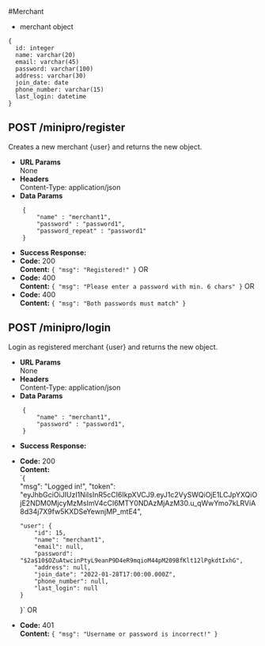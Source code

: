 #Merchant
* merchant object
```
{
  id: integer
  name: varchar(20)
  email: varchar(45)
  password: varchar(100)
  address: varchar(30)
  join_date: date
  phone_number: varchar(15)
  last_login: datetime 
}
```
**POST /minipro/register**
----
  Creates a new merchant {user} and returns the new object.
* **URL Params**  
  None
* **Headers**  
  Content-Type: application/json  
* **Data Params**  
```
    {
        "name" : "merchant1",
        "password" : "password1",
        "password_repeat" : "password1"
    }
```
* **Success Response:**  
* **Code:** 200  
  **Content:**  `{ "msg": "Registered!" }` 
    OR  
* **Code:** 400  
  **Content:** `{ "msg": "Please enter a password with min. 6 chars" }`
    OR
* **Code:** 400  
  **Content:** `{ "msg": "Both passwords must match" }`

**POST /minipro/login**
----
  Login as registered merchant {user} and returns the new object.
* **URL Params**  
  None
* **Headers**  
  Content-Type: application/json  
* **Data Params**  
```
    {
        "name" : "merchant1",
        "password" : "password1",
    }
```
* **Success Response:**  
* **Code:** 200  
  **Content:**  
  `{       
    "msg": "Logged in!",
      "token": "eyJhbGciOiJIUzI1NiIsInR5cCI6IkpXVCJ9.eyJ1c2VySWQiOjE1LCJpYXQiOjE2NDM0MjcyMzMsImV4cCI6MTY0NDAzMjAzM30.u_qWwYmo7kLRViA8d34j7X9fw5KXDSeYewnjMP_mtE4",
      
      "user": {
          "id": 15,
          "name": "merchant1",
          "email": null,
          "password": "$2a$10$OZuAtwcinPtyL9eanP9D4eR9mqioM44pM209BfKlt12lPgkdtIxhG",
          "address": null,
          "join_date": "2022-01-28T17:00:00.000Z",
          "phone_number": null,
          "last_login": null
      } 
    }` 
    OR  
* **Code:** 401  
  **Content:** `{ "msg": "Username or password is incorrect!" }`
```